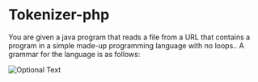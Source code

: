# Tokenizer-php

You are given a java program that reads a file from a URL that contains
a program in a simple made-up programming language with no loops..
A grammar for the language is as follows:

![Optional Text](./master/grammar.png)
